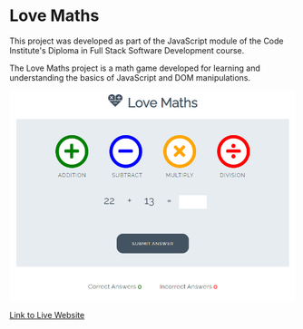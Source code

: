 # Love Maths

This project was developed as part of the JavaScript module of the Code Institute's Diploma in Full Stack Software Development course.

The Love Maths project is a math game developed for learning and understanding the basics of JavaScript and DOM manipulations.

![Main Mockup](/assets/images/mockup.png)

[Link to Live Website](https://mika-sims.github.io/love-maths/)